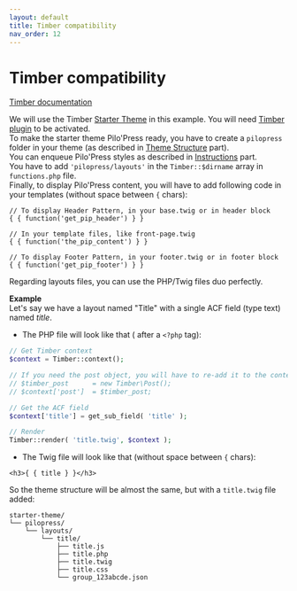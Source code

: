 ```yaml
---
layout: default
title: Timber compatibility
nav_order: 12
---
```


# Timber compatibility

[Timber documentation](https://timber.github.io/docs/)

We will use the Timber [Starter Theme](https://github.com/timber/starter-theme) in this example. You will need [Timber plugin](https://fr.wordpress.org/plugins/timber-library/) to be activated.  
To make the starter theme Pilo'Press ready, you have to create a `pilopress` folder in your theme (as described in [Theme Structure](/PiloPress/theme-structure) part).  
You can enqueue Pilo'Press styles as described in [Instructions](/PiloPress/theme-installation) part.  
You have to add `'pilopress/layouts'` in the `Timber::$dirname` array in `functions.php` file.  
Finally, to display Pilo'Press content, you will have to add following code in your templates (without space between `{` chars):
~~~~twig
// To display Header Pattern, in your base.twig or in header block
{ { function('get_pip_header') } }

// In your template files, like front-page.twig
{ { function('the_pip_content') } }

// To display Footer Pattern, in your footer.twig or in footer block
{ { function('get_pip_footer') } }
~~~~

Regarding layouts files, you can use the PHP/Twig files duo perfectly.  

**Example**  
Let's say we have a layout named "Title" with a single ACF field (type text) named _title_.

- The PHP file will look like that ( after a `<?php` tag):  


```php
// Get Timber context
$context = Timber::context();

// If you need the post object, you will have to re-add it to the context
// $timber_post      = new Timber\Post();
// $context['post']  = $timber_post;

// Get the ACF field
$context['title'] = get_sub_field( 'title' );

// Render
Timber::render( 'title.twig', $context );
```


- The Twig file will look like that (without space between `{` chars):  


~~~~twig
<h3>{ { title } }</h3>
~~~~

So the theme structure will be almost the same, but with a `title.twig` file added:  
```
starter-theme/
└── pilopress/
    └── layouts/
        └── title/
            ├── title.js
            ├── title.php
            ├── title.twig
            ├── title.css
            └── group_123abcde.json
```
